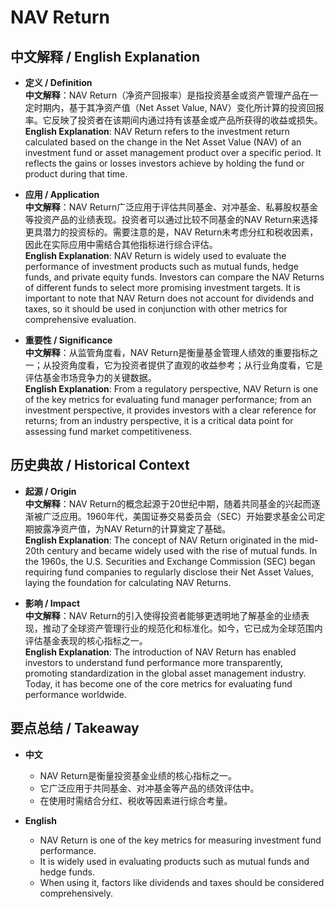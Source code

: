 # NAV Return

## 中文解释 / English Explanation

* **定义 / Definition**  
  **中文解释**：NAV Return（净资产回报率）是指投资基金或资产管理产品在一定时期内，基于其净资产值（Net Asset Value, NAV）变化所计算的投资回报率。它反映了投资者在该期间内通过持有该基金或产品所获得的收益或损失。  
  **English Explanation**: NAV Return refers to the investment return calculated based on the change in the Net Asset Value (NAV) of an investment fund or asset management product over a specific period. It reflects the gains or losses investors achieve by holding the fund or product during that time.

* **应用 / Application**  
  **中文解释**：NAV Return广泛应用于评估共同基金、对冲基金、私募股权基金等投资产品的业绩表现。投资者可以通过比较不同基金的NAV Return来选择更具潜力的投资标的。需要注意的是，NAV Return未考虑分红和税收因素，因此在实际应用中需结合其他指标进行综合评估。  
  **English Explanation**: NAV Return is widely used to evaluate the performance of investment products such as mutual funds, hedge funds, and private equity funds. Investors can compare the NAV Returns of different funds to select more promising investment targets. It is important to note that NAV Return does not account for dividends and taxes, so it should be used in conjunction with other metrics for comprehensive evaluation.

* **重要性 / Significance**  
  **中文解释**：从监管角度看，NAV Return是衡量基金管理人绩效的重要指标之一；从投资角度看，它为投资者提供了直观的收益参考；从行业角度看，它是评估基金市场竞争力的关键数据。  
  **English Explanation**: From a regulatory perspective, NAV Return is one of the key metrics for evaluating fund manager performance; from an investment perspective, it provides investors with a clear reference for returns; from an industry perspective, it is a critical data point for assessing fund market competitiveness.

## 历史典故 / Historical Context

* **起源 / Origin**  
  **中文解释**：NAV Return的概念起源于20世纪中期，随着共同基金的兴起而逐渐被广泛应用。1960年代，美国证券交易委员会（SEC）开始要求基金公司定期披露净资产值，为NAV Return的计算奠定了基础。  
  **English Explanation**: The concept of NAV Return originated in the mid-20th century and became widely used with the rise of mutual funds. In the 1960s, the U.S. Securities and Exchange Commission (SEC) began requiring fund companies to regularly disclose their Net Asset Values, laying the foundation for calculating NAV Returns.

* **影响 / Impact**  
  **中文解释**：NAV Return的引入使得投资者能够更透明地了解基金的业绩表现，推动了全球资产管理行业的规范化和标准化。如今，它已成为全球范围内评估基金表现的核心指标之一。  
  **English Explanation**: The introduction of NAV Return has enabled investors to understand fund performance more transparently, promoting standardization in the global asset management industry. Today, it has become one of the core metrics for evaluating fund performance worldwide.

## 要点总结 / Takeaway

* **中文**  
  - NAV Return是衡量投资基金业绩的核心指标之一。  
  - 它广泛应用于共同基金、对冲基金等产品的绩效评估中。  
  - 在使用时需结合分红、税收等因素进行综合考量。

* **English**  
  - NAV Return is one of the key metrics for measuring investment fund performance.  
  - It is widely used in evaluating products such as mutual funds and hedge funds.  
  - When using it, factors like dividends and taxes should be considered comprehensively.
